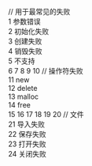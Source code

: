 // 用于最常见的失败<br>
 1  参数错误   <br>
 2  初始化失败 <br>
 3  创建失败   <br>
 4  销毁失败   <br>
 5  不支持     <br>
 6
 7
 8
 9
10
// 操作符失败<br>
11  new   <br>
12  delete<br>
13  malloc<br>
14  free  <br>
15
16
17
18
19
20
// 文件<br>
21 导入失败 <br>
22 保存失败 <br>
23 打开失败 <br>
24 关闭失败 <br>
